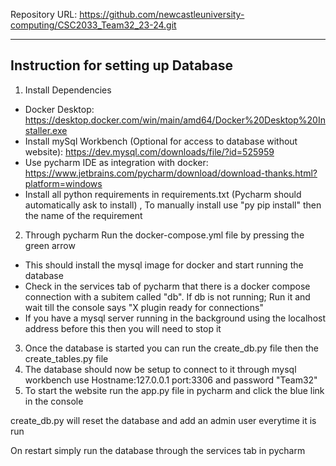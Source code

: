 

Repository URL:
https://github.com/newcastleuniversity-computing/CSC2033_Team32_23-24.git

---
Instruction for setting up Database
---
1. Install Dependencies
 - Docker Desktop: https://desktop.docker.com/win/main/amd64/Docker%20Desktop%20Installer.exe
 - Install mySql Workbench (Optional for access to database without website): https://dev.mysql.com/downloads/file/?id=525959
 - Use pycharm IDE as integration with docker: https://www.jetbrains.com/pycharm/download/download-thanks.html?platform=windows
 - Install all python requirements in requirements.txt (Pycharm should automatically ask to install) , To manually install use "py pip install" then the name of the requirement
2. Through pycharm Run the docker-compose.yml file by pressing the green arrow
 - This should install the mysql image for docker and start running the database
 - Check in the services tab of pycharm that there is a docker compose connection with a subitem called "db". If db is not running; Run it and wait till the console says "X plugin ready for connections"
 - If you have a mysql server running in the background using the localhost address before this then you will need to stop it
3. Once the database is started you can run the create_db.py file then the create_tables.py file
4. The database should now be setup to connect to it through mysql workbench use Hostname:127.0.0.1 port:3306 and password "Team32"
5. To start the website run the app.py file in pycharm and click the blue link in the console

create_db.py will reset the database and add an admin user everytime it is run

On restart simply run the database through the services tab in pycharm